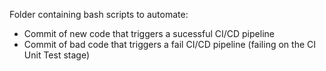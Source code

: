 Folder containing bash scripts to automate:
- Commit of new code that triggers a sucessful CI/CD pipeline
- Commit of bad code that triggers a fail CI/CD pipeline (failing on the CI Unit Test stage)
